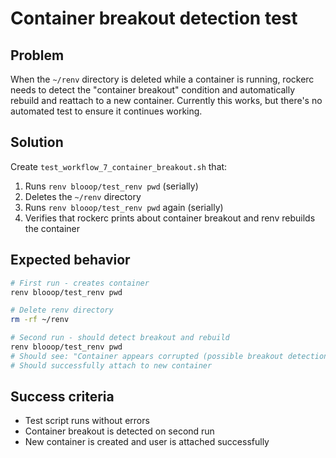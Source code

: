 # Container breakout detection test

## Problem
When the `~/renv` directory is deleted while a container is running, rockerc needs to detect the "container breakout" condition and automatically rebuild and reattach to a new container. Currently this works, but there's no automated test to ensure it continues working.

## Solution

Create `test_workflow_7_container_breakout.sh` that:
1. Runs `renv blooop/test_renv pwd` (serially)
2. Deletes the `~/renv` directory
3. Runs `renv blooop/test_renv pwd` again (serially)
4. Verifies that rockerc prints about container breakout and renv rebuilds the container

## Expected behavior
```bash
# First run - creates container
renv blooop/test_renv pwd

# Delete renv directory
rm -rf ~/renv

# Second run - should detect breakout and rebuild
renv blooop/test_renv pwd
# Should see: "Container appears corrupted (possible breakout detection), launching new container"
# Should successfully attach to new container
```

## Success criteria
- Test script runs without errors
- Container breakout is detected on second run
- New container is created and user is attached successfully
